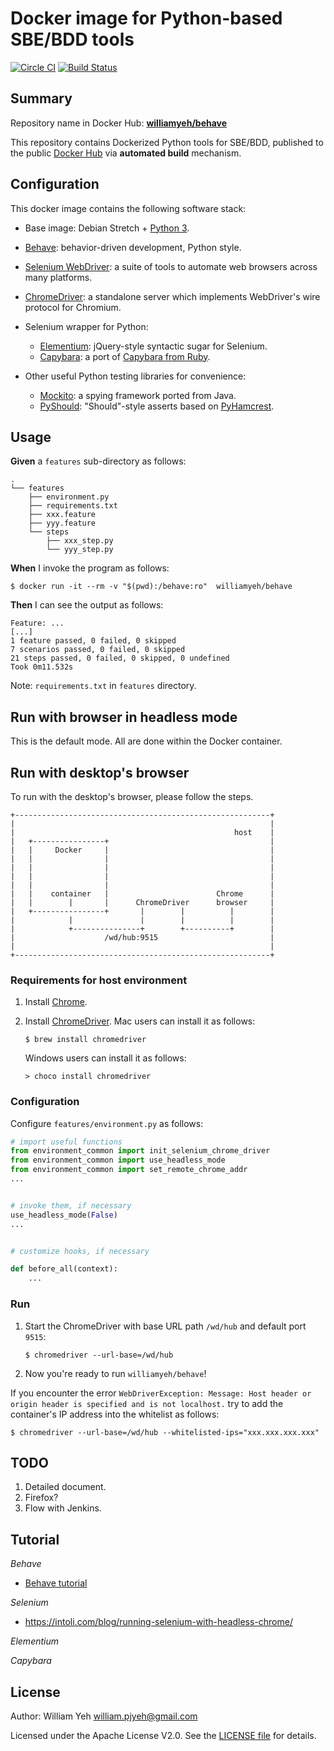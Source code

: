 Docker image for Python-based SBE/BDD tools
===


[![Circle CI](https://circleci.com/gh/William-Yeh/docker-behave.svg?style=shield)](https://circleci.com/gh/William-Yeh/docker-behave) [![Build Status](https://travis-ci.org/William-Yeh/docker-behave.svg?branch=master)](https://travis-ci.org/William-Yeh/docker-behave)


## Summary

Repository name in Docker Hub: **[williamyeh/behave](https://hub.docker.com/r/williamyeh/behave/)**

This repository contains Dockerized Python tools for SBE/BDD, published to the public [Docker Hub](https://hub.docker.com/) via **automated build** mechanism.


## Configuration

This docker image contains the following software stack:

- Base image: Debian Stretch + [Python 3](https://hub.docker.com/_/python/).

- [Behave](https://pypi.python.org/pypi/behave): behavior-driven development, Python style.

- [Selenium WebDriver](http://www.seleniumhq.org/projects/webdriver/): a suite of tools to automate web browsers across many platforms.

- [ChromeDriver](https://sites.google.com/a/chromium.org/chromedriver/): a standalone server which implements WebDriver's wire protocol for Chromium.

- Selenium wrapper for Python:
  - [Elementium](https://github.com/actmd/elementium): jQuery-style syntactic sugar for Selenium.
  - [Capybara](https://elliterate.github.io/capybara.py/): a port of [Capybara from Ruby](https://en.wikipedia.org/wiki/Capybara_(software)).

- Other useful Python testing libraries for convenience:
  - [Mockito](http://mockito-python.readthedocs.io/en/latest/): a spying framework ported from Java.
  - [PyShould](https://github.com/drslump/pyshould): "Should"-style asserts based on [PyHamcrest](https://github.com/hamcrest/PyHamcrest).




## Usage


**Given** a `features` sub-directory as follows:

```
.
└── features
    ├── environment.py
    ├── requirements.txt
    ├── xxx.feature
    ├── yyy.feature
    └── steps
        ├── xxx_step.py
        └── yyy_step.py
```

**When** I invoke the program as follows:

```
$ docker run -it --rm -v "$(pwd):/behave:ro"  williamyeh/behave
```

**Then** I can see the output as follows:

```
Feature: ...
[...]
1 feature passed, 0 failed, 0 skipped
7 scenarios passed, 0 failed, 0 skipped
21 steps passed, 0 failed, 0 skipped, 0 undefined
Took 0m11.532s
```


Note: `requirements.txt` in `features` directory.


## Run with browser in headless mode

This is the default mode.  All are done within the Docker container.


## Run with desktop's browser

To run with the desktop's browser, please follow the steps.

```
+---------------------------------------------------------+
|                                                         |
|                                                 host    |
|   +----------------+                                    |
|   |     Docker     |                                    |
|   |                |                                    |
|   |                |                                    |
|   |                |                                    |
|   |                |                                    |
|   |    container   |                        Chrome      |
|   |        |       |      ChromeDriver      browser     |
|   +----------------+       |        |          |        |
|            |               |        |          |        |
|            +---------------+        +----------+        |
|                    /wd/hub:9515                         |
|                                                         |
+---------------------------------------------------------+
```


### Requirements for host environment

1. Install [Chrome](https://www.google.com.tw/chrome/browser/desktop/).

2. Install [ChromeDriver](https://sites.google.com/a/chromium.org/chromedriver/). Mac users can install it as follows:

   ```
   $ brew install chromedriver
   ```

   Windows users can install it as follows:

   ```
   > choco install chromedriver
   ```


### Configuration

Configure `features/environment.py` as follows:

```python
# import useful functions
from environment_common import init_selenium_chrome_driver
from environment_common import use_headless_mode
from environment_common import set_remote_chrome_addr
...


# invoke them, if necessary
use_headless_mode(False)
...


# customize hooks, if necessary

def before_all(context):
    ...
```


### Run

1. Start the ChromeDriver with base URL path `/wd/hub` and default port `9515`:

   ```
   $ chromedriver --url-base=/wd/hub
   ```


2. Now you're ready to run `williamyeh/behave`!


If you encounter the error `WebDriverException: Message: Host header or origin header is specified and is not localhost.` try to add the container's IP address into the whitelist as follows:

   ```
   $ chromedriver --url-base=/wd/hub --whitelisted-ips="xxx.xxx.xxx.xxx"
   ```


## TODO

1. Detailed document.
2. Firefox?
3. Flow with Jenkins.



## Tutorial

*Behave*

 - [Behave tutorial](https://pythonhosted.org/behave/tutorial.html)


*Selenium*

- https://intoli.com/blog/running-selenium-with-headless-chrome/


*Elementium*





*Capybara*




## License

Author: William Yeh <william.pjyeh@gmail.com>

Licensed under the Apache License V2.0. See the [LICENSE file](LICENSE) for details.
